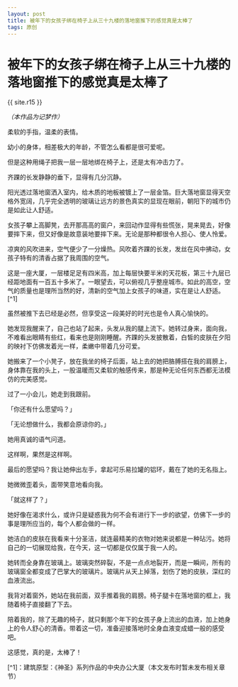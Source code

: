 ```yaml
---
layout: post
title: 被年下的女孩子绑在椅子上从三十九楼的落地窗推下的感觉真是太棒了
tags: 原创
---
```


# 被年下的女孩子绑在椅子上从三十九楼的落地窗推下的感觉真是太棒了

{{ site.r15 }}

*（本作品为记梦作）*

柔软的手指，温柔的表情。

幼小的身体，相差极大的年龄，不管怎么看都是很可爱呢。

但是这种用绳子把我一层一层地绑在椅子上，还是太有冲击力了。

齐踝的长发静静的垂下，显得有几分沉静。

阳光透过落地窗洒入室内，给木质的地板被镀上了一层金箔。巨大落地窗显得天空格外宽阔，几乎完全透明的玻璃让远方的景色真实的显现在眼前，朝阳下的城市仍是如此让人舒适。

女孩子攀上高脚凳，去开那高高的窗户，来回动作显得有些慌张，晃来晃去，好像要摔下来，但又好像是故意装地要摔下来。无论是那种都很令人担心、使人怜爱。

凉爽的风吹进来，空气便少了一分燥热。风吹着齐踝的长发，发丝在风中拂动，女孩子特有的清香占据了我周围的空气。

这是一座大厦，一层楼足足有四米高，加上每层快要半米的天花板，第三十九层已经距地面有一百五十多米了。一眼望去，可以俯视几乎整座城市。如此的高空，空气的质量也是理所当然的好，清新的空气加上女孩子的味道，实在是让人舒适。[^1]

虽然被推下去已经是必然，但享受这一段美好的时光也是令人真心愉快的。

她发现我醒来了，自己也站了起来，头发从我的腿上流下。她转过身来，面向我，不难看出眼睛有些红，看来也是刚刚睡醒。齐踝的头发披散着，白皙的皮肤在夕阳的映衬下仿佛发着光一样，柔嫩中带着几分可爱。

她搬来了一个小凳子，放在我坐的椅子后面，站上去的她把胳膊搭在我的肩膀上，身体靠在我的头上，一股温暖而又柔软的触感传来，那是种无论任何东西都无法模仿的完美感觉。

过了一小会儿，她走到我跟前。

「你还有什么愿望吗？」

「无论想做什么，我都会原谅你的。」

她用真诚的语气问道。

这样啊，果然是这样啊。

最后的愿望吗？我让她伸出左手，拿起可乐易拉罐的铝环，戴在了她的无名指上。

她微微歪着头，面带笑意地看向我。

「就这样了？」

她好像在渴求什么，或许只是疑惑我为何不会有进行下一步的欲望，仿佛下一步的事是理所应当的，每个人都会做的一样。

她洁白的皮肤在我看来十分圣洁，就连最精美的衣物对她来说都是一种玷污。她将自己的一切展现给我，在今天，这一切都是仅仅属于我一人的。

她转而全身靠在玻璃上。玻璃突然碎裂，不是一点点地裂开，而是一瞬间，所有的玻璃窗全都变成了巴掌大的玻璃片。玻璃片从天上掉落，划伤了她的皮肤，深红的血液流出。

我背对着窗外，她站在我前面，双手推着我的肩膀。椅子腿卡在落地窗的框上，我随着椅子直接翻了下去。

陪着我的，除了无趣的椅子，就只剩那个年下的女孩子身上流出的血液，加上她身上的令人舒心的清香。带着这一切，准备迎接落地时全身血液变成蜡一般的感受吧。

这感觉，真的是，太棒了！

[^1]：建筑原型：《神圣》系列作品的中央办公大厦（本文发布时暂未发布相关章节）
